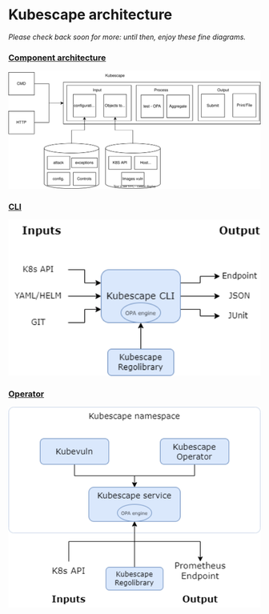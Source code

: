 # Kubescape architecture

_Please check back soon for more: until then, enjoy these fine diagrams._

### [Component architecture](img/architecture.drawio.svg)

<div align="center">
    <img src="img/architecture.drawio.svg" width="600" alt="Component architecture">
</div>

### [CLI](#kubescape-cli)
<div align="center">
    <img src="img/ks-cli-arch.png" width="600" alt="cli-diagram">
</div>

### [Operator](https://github.com/kubescape/helm-charts#readme)
<div align="center">
    <img src="img/ks-operator-arch.png" width="600" alt="operator-diagram">
</div>
